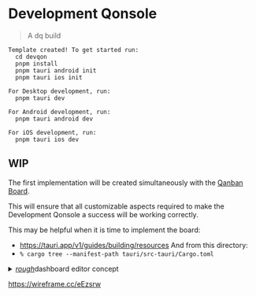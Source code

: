 # Development Qonsole
> A dq build

```
Template created! To get started run:
  cd devqon
  pnpm install
  pnpm tauri android init
  pnpm tauri ios init

For Desktop development, run:
  pnpm tauri dev

For Android development, run:
  pnpm tauri android dev

For iOS development, run:
  pnpm tauri ios dev

```

## WIP

The first implementation will be created simultaneously with the [Qanban Board](//github.com/DownQuark-Work/downquark.applicationFoss.QanbanBoard).

This will ensure that all customizable aspects required to make the Development Qonsole a success will be working correctly.

This may be helpful when it is time to implement the board:
- https://tauri.app/v1/guides/building/resources
And from this directory:
- `% cargo tree --manifest-path tauri/src-tauri/Cargo.toml`

<details><summary><u><i>rough</i></u>dashboard editor concept</summary>
<img width="1048" alt="Screenshot 2023-12-22 at 02 14 51" src="https://github.com/DownQuark-Work/downquark.applicationFoss.DevQon/assets/40064794/645c2d8e-2553-45bd-a7ac-30c7bb9e7fa8">
</details>

https://wireframe.cc/eEzsrw
